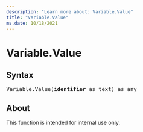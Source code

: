 ```yaml
---
description: "Learn more about: Variable.Value"
title: "Variable.Value"
ms.date: 10/18/2021
---
```

# Variable.Value

## Syntax

<pre>
Variable.Value(<b>identifier</b> as text) as any
</pre>

## About

This function is intended for internal use only.
